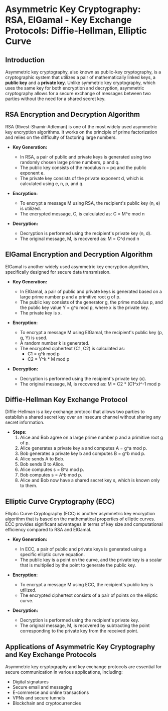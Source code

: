 # Asymmetric Key Cryptography: RSA, ElGamal - Key Exchange Protocols: Diffie-Hellman, Elliptic Curve

## Introduction

Asymmetric key cryptography, also known as public-key cryptography, is a cryptographic system that utilizes a pair of mathematically linked keys, a **public key** and a **private key**. Unlike symmetric key cryptography, which uses the same key for both encryption and decryption, asymmetric cryptography allows for a secure exchange of messages between two parties without the need for a shared secret key.

## RSA Encryption and Decryption Algorithm

RSA (Rivest-Shamir-Adleman) is one of the most widely used asymmetric key encryption algorithms. It works on the principle of prime factorization and relies on the difficulty of factoring large numbers.

* **Key Generation:**
   * In RSA, a pair of public and private keys is generated using two randomly chosen large prime numbers, p and q.
   * The public key consists of the modulus n = pq and the public exponent e.
   * The private key consists of the private exponent d, which is calculated using e, n, p, and q.

* **Encryption:**
   * To encrypt a message M using RSA, the recipient's public key (n, e) is utilized.
   * The encrypted message, C, is calculated as: C = M^e mod n

* **Decryption:**
   * Decryption is performed using the recipient's private key (n, d).
   * The original message, M, is recovered as: M = C^d mod n

## ElGamal Encryption and Decryption Algorithm

ElGamal is another widely used asymmetric key encryption algorithm, specifically designed for secure data transmission.

* **Key Generation:**
   * In ElGamal, a pair of public and private keys is generated based on a large prime number p and a primitive root g of p.
   * The public key consists of the generator g, the prime modulus p, and the public key value Y = g^x mod p, where x is the private key.
   * The private key is x.

* **Encryption:**
   * To encrypt a message M using ElGamal, the recipient's public key (p, g, Y) is used.
   * A random number k is generated.
   * The encrypted ciphertext (C1, C2) is calculated as:
     * C1 = g^k mod p
     * C2 = Y^k * M mod p

* **Decryption:**
   * Decryption is performed using the recipient's private key (x).
   * The original message, M, is recovered as: M = C2 * (C1^x)^-1 mod p

## Diffie-Hellman Key Exchange Protocol

Diffie-Hellman is a key exchange protocol that allows two parties to establish a shared secret key over an insecure channel without sharing any secret information.

* **Steps:**
   1. Alice and Bob agree on a large prime number p and a primitive root g of p.
   2. Alice generates a private key a and computes A = g^a mod p.
   3. Bob generates a private key b and computes B = g^b mod p.
   4. Alice sends A to Bob.
   5. Bob sends B to Alice.
   6. Alice computes s = B^a mod p.
   7. Bob computes s = A^b mod p.
   8. Alice and Bob now have a shared secret key s, which is known only to them.

## Elliptic Curve Cryptography (ECC)

Elliptic Curve Cryptography (ECC) is another asymmetric key encryption algorithm that is based on the mathematical properties of elliptic curves. ECC provides significant advantages in terms of key size and computational efficiency compared to RSA and ElGamal.

* **Key Generation:**
   * In ECC, a pair of public and private keys is generated using a specific elliptic curve equation.
   * The public key is a point on the curve, and the private key is a scalar that is multiplied by the point to generate the public key.

* **Encryption:**
   * To encrypt a message M using ECC, the recipient's public key is utilized.
   * The encrypted ciphertext consists of a pair of points on the elliptic curve.

* **Decryption:**
   * Decryption is performed using the recipient's private key.
   * The original message, M, is recovered by subtracting the point corresponding to the private key from the received point.

## Applications of Asymmetric Key Cryptography and Key Exchange Protocols

Asymmetric key cryptography and key exchange protocols are essential for secure communication in various applications, including:

* Digital signatures
* Secure email and messaging
* E-commerce and online transactions
* VPNs and secure tunnels
* Blockchain and cryptocurrencies
